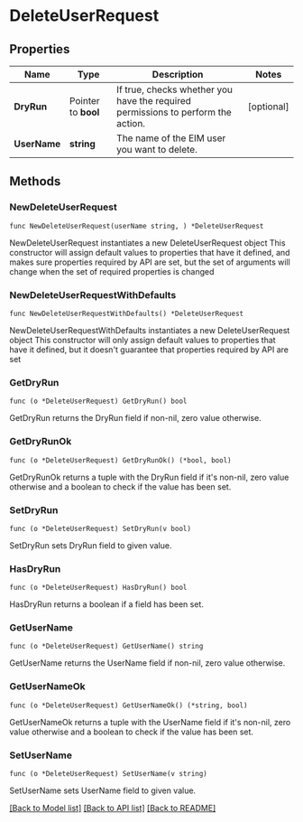 # DeleteUserRequest

## Properties

Name | Type | Description | Notes
------------ | ------------- | ------------- | -------------
**DryRun** | Pointer to **bool** | If true, checks whether you have the required permissions to perform the action. | [optional] 
**UserName** | **string** | The name of the EIM user you want to delete. | 

## Methods

### NewDeleteUserRequest

`func NewDeleteUserRequest(userName string, ) *DeleteUserRequest`

NewDeleteUserRequest instantiates a new DeleteUserRequest object
This constructor will assign default values to properties that have it defined,
and makes sure properties required by API are set, but the set of arguments
will change when the set of required properties is changed

### NewDeleteUserRequestWithDefaults

`func NewDeleteUserRequestWithDefaults() *DeleteUserRequest`

NewDeleteUserRequestWithDefaults instantiates a new DeleteUserRequest object
This constructor will only assign default values to properties that have it defined,
but it doesn't guarantee that properties required by API are set

### GetDryRun

`func (o *DeleteUserRequest) GetDryRun() bool`

GetDryRun returns the DryRun field if non-nil, zero value otherwise.

### GetDryRunOk

`func (o *DeleteUserRequest) GetDryRunOk() (*bool, bool)`

GetDryRunOk returns a tuple with the DryRun field if it's non-nil, zero value otherwise
and a boolean to check if the value has been set.

### SetDryRun

`func (o *DeleteUserRequest) SetDryRun(v bool)`

SetDryRun sets DryRun field to given value.

### HasDryRun

`func (o *DeleteUserRequest) HasDryRun() bool`

HasDryRun returns a boolean if a field has been set.

### GetUserName

`func (o *DeleteUserRequest) GetUserName() string`

GetUserName returns the UserName field if non-nil, zero value otherwise.

### GetUserNameOk

`func (o *DeleteUserRequest) GetUserNameOk() (*string, bool)`

GetUserNameOk returns a tuple with the UserName field if it's non-nil, zero value otherwise
and a boolean to check if the value has been set.

### SetUserName

`func (o *DeleteUserRequest) SetUserName(v string)`

SetUserName sets UserName field to given value.



[[Back to Model list]](../README.md#documentation-for-models) [[Back to API list]](../README.md#documentation-for-api-endpoints) [[Back to README]](../README.md)


